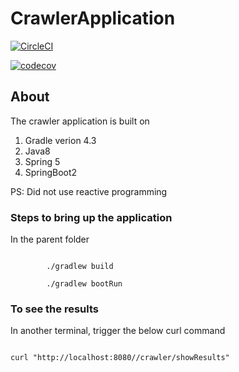 # CrawlerApplication

[![CircleCI](https://circleci.com/gh/SapnaDerajeRadhakrishna/CrawlerApplication.svg?style=svg)](https://circleci.com/gh/SapnaDerajeRadhakrishna/CrawlerApplication)

[![codecov](https://codecov.io/gh/SapnaDerajeRadhakrishna/CrawlerApplication/branch/master/graph/badge.svg)](https://codecov.io/gh/SapnaDerajeRadhakrishna/CrawlerApplication)


## About 

The crawler application is built on <br/>

1. Gradle verion 4.3
2. Java8
3. Spring 5
4. SpringBoot2

PS: Did not use reactive programming


### Steps to bring up the application

In the parent folder

<code>
        ./gradlew build <br/>
        ./gradlew bootRun
</code>

### To see the results

In another terminal, trigger the below curl command

<code>
curl "http://localhost:8080//crawler/showResults"
</code>

